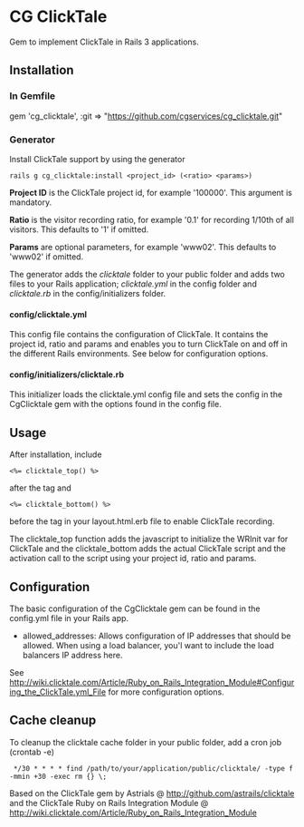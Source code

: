# CG ClickTale
Gem to implement ClickTale in Rails 3 applications.

## Installation
### In Gemfile
gem 'cg_clicktale', :git => "https://github.com/cgservices/cg_clicktale.git"

### Generator
Install ClickTale support by using the generator

    rails g cg_clicktale:install <project_id> (<ratio> <params>)

**Project ID** is the ClickTale project id, for example '100000'. This argument is mandatory.

**Ratio** is the visitor recording ratio, for example '0.1' for recording 1/10th of all visitors. This defaults to '1' if omitted.

**Params** are optional parameters, for example 'www02'. This defaults to 'www02' if omitted.

The generator adds the *clicktale* folder to your public folder and adds two files to your Rails application; *clicktale.yml* in the config folder and *clicktale.rb* in the config/initializers folder.

#### config/clicktale.yml
This config file contains the configuration of ClickTale. It contains the project id, ratio and params and enables you to turn ClickTale on and off in the different Rails environments. See below for configuration options.

#### config/initializers/clicktale.rb
This initializer loads the clicktale.yml config file and sets the config in the CgClicktale gem with the options found in the config file.

## Usage
After installation, include

    <%= clicktale_top() %>

after the <body> tag and

    <%= clicktale_bottom() %>

before the </body> tag in your layout.html.erb file to enable ClickTale recording.

The clicktale_top function adds the javascript to initialize the WRInit var for ClickTale and the clicktale_bottom adds the actual ClickTale script and the activation call to the script using your project id, ratio and params.

## Configuration
The basic configuration of the CgClicktale gem can be found in the config.yml file in your Rails app.

* allowed_addresses: Allows configuration of IP addresses that should be allowed. When using a load balancer, you'l want to include the load balancers IP address here.

See http://wiki.clicktale.com/Article/Ruby_on_Rails_Integration_Module#Configuring_the_ClickTale.yml_File for more configuration options.

## Cache cleanup
To cleanup the clicktale cache folder in your public folder, add a cron job (crontab -e)

     */30 * * * * find /path/to/your/application/public/clicktale/ -type f -mmin +30 -exec rm {} \;


Based on the ClickTale gem by Astrials @ http://github.com/astrails/clicktale and the ClickTale Ruby on Rails Integration Module @ http://wiki.clicktale.com/Article/Ruby_on_Rails_Integration_Module
